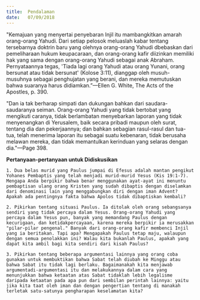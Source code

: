 ```yaml
---
title:  Pendalaman
date:   07/09/2018
---
```


"Kemajuan yang menyertai penyebaran Injil itu mambangkitkan amarah orang-orang Yahudi. Dari setiap pelosok meluaslah kabar tentang tersebarnya doktrin baru yang olehnya orang-orang Yahudi dbebaskan dari pemeliharaan hukum keupacaraan, dan orang-orang kafir diizinkan memiliki hak yang sama dengan orang-orang Yahudi sebagai anak Abraham. Pernyataannya tegas, 'Tiada lagi orang Yahudi atau orang Yunani, orang bersunat atau tidak bersunat' (Kolose 3:11), dianggap oleh musuh-musuhnya sebagai penghujatan yang berani, dan mereka memutuskan bahwa suaranya harus didiamkan.”—Ellen G. White, The Acts of the Apostles, p. 390.

"Dan ia tak berharap simpati dan dukungan bahkan dari saudara-saudaranya seiman. Orang-orang Yahudi yang tidak bertobat yang mengikuti caranya, tidak berlambatan menyebarkan laporan yang tidak menyenangkan di Yerusalem, baik secara pribadi maupun oleh surat, tentang dia dan pekerjaannya; dan bahkan sebagian rasul-rasul dan tua-tua, telah menerima laporan itu sebagai suatu kebenaran, tidak berusaha melawan mereka, dan tidak memantulkan kerinduan yang selaras dengan dia."—Page 398.

**Pertanyaan-pertanyaan untuk Didiskusikan**

`1.	Dua belas murid yang Paulus jumpai di Efesus adalah mantan pengikut Yohanes Pembaptis yang telah menjadi murid-murid Yesus (Kis 19:1-7). Mengapa Anda berpikir bahwa benar menggunakan ayat-ayat ini menuntu pembaptisan ulang orang Kristen yang sudah dibaptis dengan diselamkan dari denominasi lain yang menggabungkan diri dengan iman Advent? Apakah ada pentingnya fakta bahwa Apolos tidak dibaptiskan kembali?` 

`2.	Pikirkan tentang situasi Paulus. Ia ditolak oleh orang sebangsanya sendiri yang tidak percaya dalam Yesus. Orang-orang Yahudi yang percaya dalam Yesus pun, banyak yang memandang Paulus dengan kecurigaan, dan ketidakpercayaan, karena mereka berpikir ia merusakkan "pilar-pilar pengenal." Banyak dari orang-orang kafir membenci Injil yang ia beritakan. Tapi apa? Mengapakah Paulus tetap maju, walaupun dengan semua penolakkan ini? Walau kita bukanlah Paulus, apakah yang dapat kita ambil bagi kita sendiri dari kisah Paulus?` 

`3.	Pikirkan tentang beberapa argumentasi lainnya yang orang coba gunakan untuk membuktikan bahwa Sabat telah diubah ke Minggu atau bahwa Sabat itu tidak lagi berlaku. Bagaimanakah kita menjawab argumentadi-argumentasi itu dan melakukannya dalam cara yang menunjukkan bahwa ketaatan atas Sabat tidaklah lebih legalisme daripada ketaatan pada apa pun dari sembilan perintah lainnya: yaitu jika kita taat oleh iman dan dengan pengertian tentang di manakah terletak satu-satunya pengharapan keselamatan kita?`